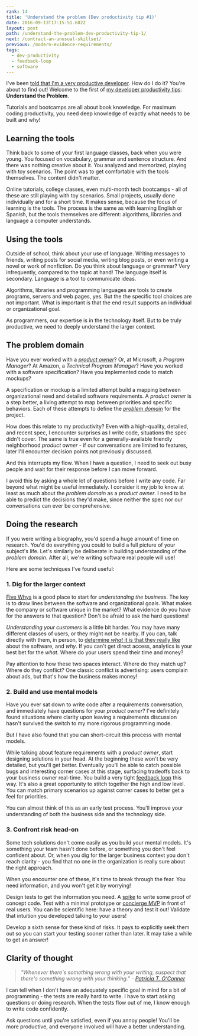 ```yaml
---
rank: 14
title: 'Understand the problem (Dev productivity tip #1)'
date: 2016-09-13T17:15:51.682Z
layout: post
path: /understand-the-problem-dev-productivity-tip-1/
next: /contract-an-unusual-skillset/
previous: /modern-evidence-requirements/
tags:
  - dev-productivity
  - feedback-loop
  - software
---
```


I've been [told that I'm a very productive developer](https://scottnonnenberg.com/work/#scotts-value-add-is-beyond-mere-lines-of-code-h). How do I do it? You're about to find out! Welcome to the first of [my developer productivity tips](/tags/dev-productivity/): **Understand the Problem**.

Tutorials and bootcamps are all about book knowledge. For maximum coding productivity, you need deep knowledge of exactly what needs to be built and why!

<div class='fold'></div>

## Learning the tools

Think back to some of your first language classes, back when you were young. You focused on vocabulary, grammar and sentence structure. And there was nothing creative about it. You analyzed and memorized, playing with toy scenarios. The point was to get comfortable with the tools themselves. The content didn't matter.

Online tutorials, college classes, even multi-month tech bootcamps - all of these are still playing with toy scenarios. Small projects, usually done individually and for a short time. It makes sense, because the focus of learning is the tools. The process is the same as with learning English or Spanish, but the tools themselves are different: algorithms, libraries and language a computer understands.

## Using the tools

Outside of school, think about your use of language. Writing messages to friends, writing posts for social media, writing blog posts, or even writing a novel or work of nonfiction. Do you think about language or grammar? Very infrequently, compared to the topic at hand! The language itself is secondary. Language is a tool to communicate ideas.

Algorithms, libraries and programming languages are tools to create programs, servers and web pages, yes. But the the specific tool choices are not important. What is important is that the end result supports an individual or organizational goal.

As programmers, our expertise is in the technology itself. But to be truly productive, we need to deeply understand the larger context.

## The problem domain

Have you ever worked with a _[product owner](https://www.mountaingoatsoftware.com/agile/scrum/product-owner)_? Or, at Microsoft, a _Program Manager_? At Amazon, a _Technical Program Manager_? Have you worked with a software specification? Have you implemented code to match mockups?

A specification or mockup is a limited attempt build a mapping between organizational need and detailed software requirements. A _product owner_ is a step better, a living attempt to map between priorities and specific behaviors. Each of these attempts to define the _[problem domain](https://en.wikipedia.org/wiki/Problem_domain)_ for the project.

How does this relate to my productivity? Even with a high-quality, detailed, and recent spec, I encounter surprises as I write code, situations the spec didn't cover. The same is true even for a generally-available friendly neighborhood _product owner_ - if our conversations are limited to features, later I'll encounter decision points not previously discussed.

And this interrupts my flow. When I have a question, I need to seek out busy people and wait for their response before I can move forward.

I avoid this by asking a whole lot of questions before I write any code. Far beyond what might be useful immediately. I consider it my job to know at least as much about the _problem domain_ as a _product owner_. I need to be able to predict the decisions they'd make, since neither the spec nor our conversations can ever be comprehensive.

## Doing the research

If you were writing a biography, you'd spend a huge amount of time on research. You'd do everything you could to build a full picture of your subject's life. Let's similarly be deliberate in building understanding of the _problem domain_. After all, we're writing software real people will use!

Here are some techniques I've found useful:

### 1. Dig for the larger context

[Five Whys](https://en.wikipedia.org/wiki/5_Whys) is a good place to start for _understanding the business_. The key is to draw lines between the software and organizational goals. What makes the company or software unique in the market? What evidence do you have for the answers to that question? Don't be afraid to ask the hard questions!

_Understanding your customers_ is a little bit harder. You may have many different classes of users, or they might not be nearby. If you can, talk directly with them, in person, to [determine _what_ it is that they really like](/from-tech-person-to-people-person/#3-verify) about the software, and _why_. If you can't get direct access, analytics is your best bet for the _what_. Where do your users spend their time and money?

Pay attention to how these two spaces interact. Where do they match up? Where do they conflict? One classic conflict is advertising: users complain about ads, but that's how the business makes money!

### 2. Build and use mental models

Have you ever sat down to write code after a requirements conversation, and immediately have questions for your _product owner_? I've definitely found situations where clarity upon leaving a requirements discussion hasn't survived the switch to my more rigorous programming mode.

But I have also found that you can short-circuit this process with mental models.

While talking about feature requirements with a _product owner_, start designing solutions in your head. At the beginning these won't be very detailed, but you'll get better. Eventually you'll be able to catch possible bugs and interesting corner cases at this stage, surfacing tradeoffs back to your business owner real-time. You build a very tight [feedback loop](/the-why-of-agile/#feedback-loops) this way. It's also a great opportunity to stitch together the high and low level. You can match primary scenarios up against corner cases to better get a feel for priorities.

You can almost think of this as an early test process. You'll improve your understanding of both the business side and the technology side.

### 3. Confront risk head-on

Some tech solutions don't come easily as you build your mental models. It's something your team hasn't done before, or something you don't feel confident about. Or, when you dig for the larger business context you don't reach clarity - you find that no one in the organization is really sure about the right approach.

When you encounter one of these, it's time to break through the fear. You need information, and you won't get it by worrying!

Design tests to get the information you need. A [spike](http://agiledictionary.com/209/spike/) to write some proof of concept code. Test with a minimal prototype or [concierge MVP](http://ibuildmvps.com/blog/the-concierge-minimum-viable-product-maximizes-customer-learning) in front of real users. You can be scientific here: have a theory and test it out! Validate that intuition you developed talking to your users!

Develop a sixth sense for these kind of risks. It pays to explicitly seek them out so you can start your testing sooner rather than later. It may take a while to get an answer!

## Clarity of thought

> _"Whenever there's something wrong with your writing, suspect that there's something wrong with your thinking." - [Patricia T. O'Conner](https://www.goodreads.com/author/quotes/63015.Patricia_T_O_Conner)_

I can tell when I don't have an adequately specific goal in mind for a bit of programming - the tests are really hard to write. I have to start asking questions or doing research. When the tests flow out of me, I know enough to write code confidently.

Ask questions until you're satisfied, even if you annoy people! You'll be more productive, and everyone involved will have a better understanding.
